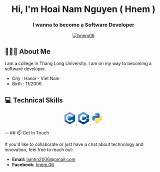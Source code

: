 <h1 align="center">Hi, I'm Hoai Nam Nguyen ( Hnem )</h1>
<h3 align="center"> I wanna to become a Software Developer</h3>

<p align="center">
  <a href="https://github.com/hnem06">
    <img src="https://komarev.com/ghpvc/?username=hnem06&label=Profile%20views&color=0e75b6&style=flat" alt="hnem06" />
  </a>
</p>

## 🙋🏻‍♂️ About Me
I am a college in Thang Long University. I am on my way to becoming a software developer. 
 - City : Hanoi - Viet Nam
 - Birth : 11/2006

## 💻 Technical Skills
<p align="center">
  <!-- Programming Languages -->
  <a href="https://www.cprogramming.com/" target="_blank" rel="noreferrer">
    <img src="https://raw.githubusercontent.com/devicons/devicon/master/icons/c/c-original.svg" alt="C" width="40" height="40"/>
  </a>
  <a href="https://www.w3schools.com/cpp/" target="_blank" rel="noreferrer">
    <img src="https://raw.githubusercontent.com/devicons/devicon/master/icons/cplusplus/cplusplus-original.svg" alt="C++" width="40" height="40"/>
  </a>
  <a href="https://www.python.org" target="_blank" rel="noreferrer">
    <img src="https://raw.githubusercontent.com/devicons/devicon/master/icons/python/python-original.svg" alt="Python" width="40" height="40"/>
  </a>
</p>
--
## 📫 Get In Touch

If you'd like to collaborate or just have a chat about technology and innovation, feel free to reach out:

- **Email:** [iamhn2006@gmail.com](mailto:iamhn2006@gmail.com)
- **Facebook:** [hnem.06](https://facebook.com/hnem.06)
